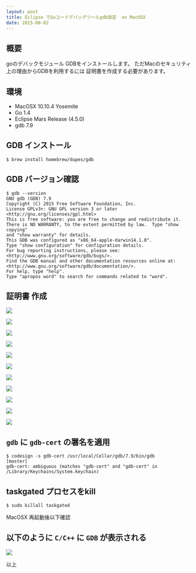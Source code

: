 ```yaml
---
layout: post
title: Eclipse でGoコードデバッグツールgdb設定  on MacOSX
date: 2015-08-02
---
```


## 概要

goのデバックモジュール GDBをインストールします。
ただMacのセキュリティ上の理由からGDBを利用するには
証明書を作成する必要があります。

## 環境

- MacOSX 10.10.4 Yosemite
- Go 1.4
- Eclipse Mars Release (4.5.0)
- gdb 7.9

## GDB インストール

```
$ brew install homebrew/dupes/gdb
```

## GDB バージョン確認

```
$ gdb --version
GNU gdb (GDB) 7.9
Copyright (C) 2015 Free Software Foundation, Inc.
License GPLv3+: GNU GPL version 3 or later <http://gnu.org/licenses/gpl.html>
This is free software: you are free to change and redistribute it.
There is NO WARRANTY, to the extent permitted by law.  Type "show copying"
and "show warranty" for details.
This GDB was configured as "x86_64-apple-darwin14.1.0".
Type "show configuration" for configuration details.
For bug reporting instructions, please see:
<http://www.gnu.org/software/gdb/bugs/>.
Find the GDB manual and other documentation resources online at:
<http://www.gnu.org/software/gdb/documentation/>.
For help, type "help".
Type "apropos word" to search for commands related to "word".
```

## 証明書 作成

![](http://i.imgur.com/bJO8cHQ.png)

![](http://i.imgur.com/dcBnMms.png)

![](http://i.imgur.com/Mk8qGkr.png)

![](http://i.imgur.com/EzrYhhh.png)

![](http://i.imgur.com/AXq2bJZ.png)

![](http://i.imgur.com/ilTj6Ay.png)

![](http://i.imgur.com/TG0Zz26.png)

![](http://i.imgur.com/7kKxXgX.png)

![](http://i.imgur.com/dJ3gEKT.png)

![](http://i.imgur.com/pV6cirH.png)

![](http://i.imgur.com/Bzb91th.png)


##  `gdb` に `gdb-cert` の署名を適用

```
$ codesign -s gdb-cert /usr/local/Cellar/gdb/7.9/bin/gdb        [master]
gdb-cert: ambiguous (matches "gdb-cert" and "gdb-cert" in /Library/Keychains/System.keychain)
```

## taskgated プロセスをkill

```
$ sudo killall taskgated
```

MacOSX 再起動後以下確認

## 以下のように `C/C++` に `GDB` が表示される

![](http://i.imgur.com/lOqwPt6.png)

以上
